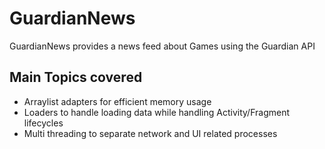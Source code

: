 # GuardianNews
GuardianNews provides a news feed about Games using the Guardian API

## Main Topics covered
* Arraylist adapters for efficient memory usage
* Loaders to handle loading data while handling Activity/Fragment lifecycles
* Multi threading to separate network and UI related processes
